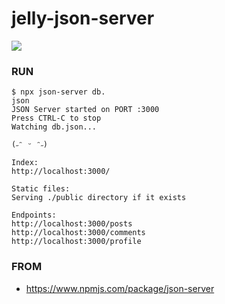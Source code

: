 # jelly-json-server
![](https://raw.githubusercontent.com/onevcat/lgtm-images/master/images/Jjf6ckr.png)

### RUN
```
$ npx json-server db.
json
JSON Server started on PORT :3000
Press CTRL-C to stop
Watching db.json...

(˶ᵔ ᵕ ᵔ˶)

Index:
http://localhost:3000/

Static files:
Serving ./public directory if it exists

Endpoints:
http://localhost:3000/posts
http://localhost:3000/comments
http://localhost:3000/profile
```

### FROM
- https://www.npmjs.com/package/json-server

